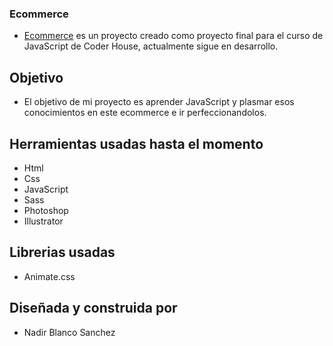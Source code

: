 ### Ecommerce

- [Ecommerce](https://nasanchez7.github.io/ecommerce/ "MyFilms") es un proyecto creado como proyecto final para el curso de JavaScript de Coder House, actualmente sigue en desarrollo.

## Objetivo

- El objetivo de mi proyecto es aprender JavaScript y plasmar esos conocimientos en este ecommerce e ir perfeccionandolos.

## Herramientas usadas hasta el momento

- Html
- Css
- JavaScript
- Sass
- Photoshop
- Illustrator

## Librerias usadas

- Animate.css

## Diseñada y construida por

- Nadir Blanco Sanchez
